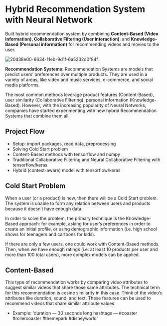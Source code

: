 
# Hybrid Recommendation System with Neural Network 

Built hybrid recommendation system by combining **Content-Based (Video Information), Collaborative Filtering (User Interaction)**, and **Knowledge-Based (Personal information)** for recommending videos and movies to the user.



![20d38e00-6634-11eb-9d1f-6a5232d0f84f](https://user-images.githubusercontent.com/68578215/199301101-063ad901-4328-4770-bb51-89f51d5c45ec.jpeg)



**Recommendation Systems:** Recommendation Systems are models that predict users’ preferences over multiple products. They are used in a variety of areas, like video and music services, e-commerce, and social media platforms.

The most common methods leverage product features (Content-Based), user similarity (Collaborative Filtering), personal information (Knowledge-Based). However, with the increasing popularity of Neural Networks, companies have started experimenting with new hybrid Recommendation Systems that combine them all.

## Project Flow

- Setup: import packages, read data, preprocessing
- Solving Cold Start problem
- Content-Based methods with tensorflow and numpy
- Traditional Collaborative Filtering and Neural Collaborative Filtering with tensorflow/keras
- Hybrid (context-aware) model with tensorflow/keras


## Cold Start Problem

When a user (or a product) is new, then there will be a  Cold Start problem. The system is unable to form any relation between users and products because it doesn’t have enough data.

In order to solve the problem, the primary technique is the Knowledge-Based approach: for example, asking for user’s preferences in order to create an initial profile, or using demographic information (i.e. high school shows for teenagers and cartoons for kids).

If there are only a few users, one could work with Content-Based methods. Then, when we have enough ratings (i.e. at least 10 products per user and more than 100 total users), more complex models can be applied.


## Content-Based

This type of recommendation works by comparing video attributes to suggest similar videos that share those same attributes. The technical term for this recommendation is cosine similarity in this case. Think of the video’s attributes like duration, sound, and text. These features can be used to recommend videos that share similar attribute values.

- Example:
'duration — 30 seconds long 
hashtags — #coaster #rollercoaster #themepark #disneyworld'





